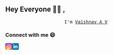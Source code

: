 ## Hey Everyone 👋🏻 , 

<p align="center">
  <samp>
    I'm <a href="https://vaishnavav99.github.io/Vaishnav/">Vaishnav A V</a> 
  </samp>
</p>





### Connect with me 😄

<a href="https://instagram/vaishnavav99">
  <img align="left" alt="Vaishnav Insta" width="21px" src="https://raw.githubusercontent.com/edent/SuperTinyIcons/099dc12b59179d07d534069bc8551718f786d91a/images/svg/instagram.svg" />
</a>

<a href="https://www.linkedin.com/in/vaishnavav99/">
  <img align="left" alt="Vaishnav Linkdin" width="21px" src="https://raw.githubusercontent.com/edent/SuperTinyIcons/099dc12b59179d07d534069bc8551718f786d91a/images/svg/linkedin.svg" />
</a>




